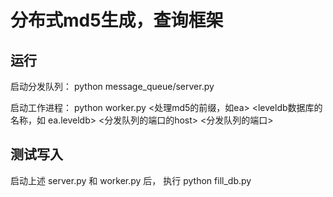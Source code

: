 分布式md5生成，查询框架
============

运行
----

启动分发队列：
	python message_queue/server.py

启动工作进程：
    python worker.py <处理md5的前缀，如ea> <leveldb数据库的名称，如 ea.leveldb> <分发队列的端口的host> <分发队列的端口>


测试写入
-------
启动上述 server.py 和 worker.py 后，
执行
    python fill_db.py
